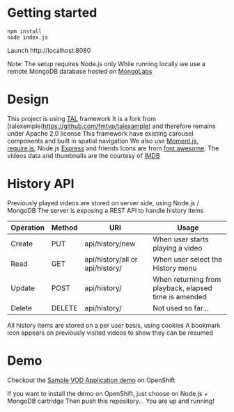# Getting started
```
npm install
node index.js
```

Launch http://localhost:8080

Note: The setup requires Node.js only
While running locally we use a remote MongoDB database hosted on [MongoLabs](https://mlab.com)

# Design

This project is using [TAL](http://fmtvp.github.com/tal/) framework
It is a fork from [talexemple(https://github.com/fmtvp/talexample) and therefore remains under Apache 2.0 license
This framework have existing carousel components and built in spatial navigation
We also use [Moment.js](http://momentjs.com/), [require.js](http://requirejs.org/), Node.js [Express](http://expressjs.com/) and friends
Icons are from [font awesome](http://fontawesome.io/). The videos data and thumbnails are the courtesy of [IMDB](http://www.imdb.com/)

# History API

Previously played videos are stored on server side, using Node.js / MongoDB
The server is exposing a REST API to handle history items

Operation | Method | URI | Usage
--- | --- | --- | ---
Create | PUT | api/history/new | When user starts playing a video
Read | GET | api/history/all or api/history/<id> | When user select the History menu
Update | POST | api/history/<id> | When returning from playback, elapsed time is amended
Delete | DELETE | api/history/<id> | Not used so far...

All history items are stored on a per user basis, using cookies
A bookmark icon appears on previously visited videos to show they can be resumed

# Demo

Checkout the [Sample VOD Application demo](http://accedo-p99.rhcloud.com/) on OpenShift

If you want to install the demo on OpenShift, just choose on Node.js + MongoDB cartridge
Then push this repository... You are up and running!


